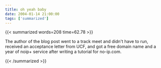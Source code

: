 ```yaml
---
title: oh yeah baby
date: 2004-01-14 21:00:00
tags: ['summarized']
---
```


{{< summarized words=208 time=62.78 >}}

The author of the blog post went to a track meet and didn't have to run, received an acceptance letter from UCF, and got a free domain name and a year of noip+ service after writing a tutorial for no-ip.com.

{{< /summarized >}}